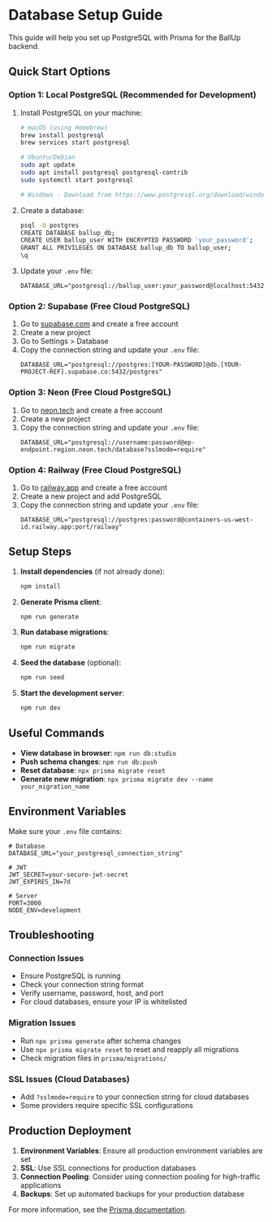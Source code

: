 # Database Setup Guide

This guide will help you set up PostgreSQL with Prisma for the BallUp backend.

## Quick Start Options

### Option 1: Local PostgreSQL (Recommended for Development)

1. Install PostgreSQL on your machine:

   ```bash
   # macOS (using Homebrew)
   brew install postgresql
   brew services start postgresql

   # Ubuntu/Debian
   sudo apt update
   sudo apt install postgresql postgresql-contrib
   sudo systemctl start postgresql

   # Windows - Download from https://www.postgresql.org/download/windows/
   ```

2. Create a database:

   ```bash
   psql -U postgres
   CREATE DATABASE ballup_db;
   CREATE USER ballup_user WITH ENCRYPTED PASSWORD 'your_password';
   GRANT ALL PRIVILEGES ON DATABASE ballup_db TO ballup_user;
   \q
   ```

3. Update your `.env` file:
   ```env
   DATABASE_URL="postgresql://ballup_user:your_password@localhost:5432/ballup_db"
   ```

### Option 2: Supabase (Free Cloud PostgreSQL)

1. Go to [supabase.com](https://supabase.com) and create a free account
2. Create a new project
3. Go to Settings > Database
4. Copy the connection string and update your `.env` file:
   ```env
   DATABASE_URL="postgresql://postgres:[YOUR-PASSWORD]@db.[YOUR-PROJECT-REF].supabase.co:5432/postgres"
   ```

### Option 3: Neon (Free Cloud PostgreSQL)

1. Go to [neon.tech](https://neon.tech) and create a free account
2. Create a new project
3. Copy the connection string and update your `.env` file:
   ```env
   DATABASE_URL="postgresql://username:password@ep-endpoint.region.neon.tech/database?sslmode=require"
   ```

### Option 4: Railway (Free Cloud PostgreSQL)

1. Go to [railway.app](https://railway.app) and create a free account
2. Create a new project and add PostgreSQL
3. Copy the connection string and update your `.env` file:
   ```env
   DATABASE_URL="postgresql://postgres:password@containers-us-west-id.railway.app:port/railway"
   ```

## Setup Steps

1. **Install dependencies** (if not already done):

   ```bash
   npm install
   ```

2. **Generate Prisma client**:

   ```bash
   npm run generate
   ```

3. **Run database migrations**:

   ```bash
   npm run migrate
   ```

4. **Seed the database** (optional):

   ```bash
   npm run seed
   ```

5. **Start the development server**:
   ```bash
   npm run dev
   ```

## Useful Commands

- **View database in browser**: `npm run db:studio`
- **Push schema changes**: `npm run db:push`
- **Reset database**: `npx prisma migrate reset`
- **Generate new migration**: `npx prisma migrate dev --name your_migration_name`

## Environment Variables

Make sure your `.env` file contains:

```env
# Database
DATABASE_URL="your_postgresql_connection_string"

# JWT
JWT_SECRET=your-secure-jwt-secret
JWT_EXPIRES_IN=7d

# Server
PORT=3000
NODE_ENV=development
```

## Troubleshooting

### Connection Issues

- Ensure PostgreSQL is running
- Check your connection string format
- Verify username, password, host, and port
- For cloud databases, ensure your IP is whitelisted

### Migration Issues

- Run `npx prisma generate` after schema changes
- Use `npx prisma migrate reset` to reset and reapply all migrations
- Check migration files in `prisma/migrations/`

### SSL Issues (Cloud Databases)

- Add `?sslmode=require` to your connection string for cloud databases
- Some providers require specific SSL configurations

## Production Deployment

1. **Environment Variables**: Ensure all production environment variables are set
2. **SSL**: Use SSL connections for production databases
3. **Connection Pooling**: Consider using connection pooling for high-traffic applications
4. **Backups**: Set up automated backups for your production database

For more information, see the [Prisma documentation](https://www.prisma.io/docs/).
